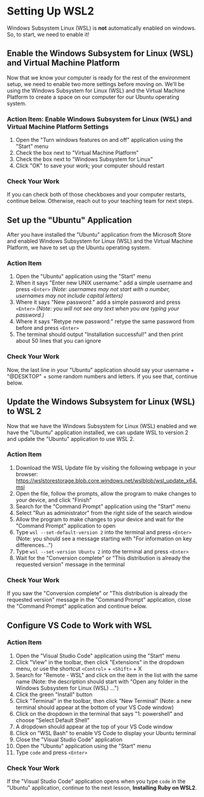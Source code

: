 # Setting Up WSL2

Windows Subsystem Linux (WSL) is **not** automatically enabled on windows. So,
to start, we need to enable it!

## Enable the Windows Subsystem for Linux (WSL) and Virtual Machine Platform

Now that we know your computer is ready for the rest of the environment setup,
we need to enable two more settings before moving on. We’ll be using the Windows
Subsystem for Linux (WSL) and the Virtual Machine Platform to create a space on
our computer for our Ubuntu operating system.

### Action Item: Enable Windows Subsystem for Linux (WSL) and Virtual Machine Platform Settings

1. Open the "Turn windows features on and off" application using the "Start"
   menu
2. Check the box next to "Virtual Machine Platform"
3. Check the box next to "Windows Subsystem for Linux"
4. Click "OK" to save your work; your computer should restart

### Check Your Work

If you can check both of those checkboxes and your computer restarts, continue
below. Otherwise, reach out to your teaching team for next steps.

## Set up the "Ubuntu" Application

After you have installed the "Ubuntu" application from the Microsoft Store and
enabled Windows Subsystem for Linux (WSL) and the Virtual Machine Platform, we
have to set up the Ubuntu operating system.

### Action Item

1. Open the "Ubuntu" application using the "Start" menu
2. When it says "Enter new UNIX username:" add a simple username and press
   `<Enter>` _(Note: usernames may not start with a number, usernames may not
   include capital letters)_
3. Where it says "New password:" add a simple password and press `<Enter>`
   _(Note: you will not see any text when you are typing your password.)_
4. Where it says "Retype new password:" retype the same password from before and
   press `<Enter>`
5. The terminal should output "Installation successful!" and then print about 50
   lines that you can ignore

### Check Your Work

Now, the last line in your "Ubuntu" application should say your username +
"@DESKTOP" + some random numbers and letters. If you see that, continue below.

## Update the Windows Subsystem for Linux (WSL) to WSL 2

Now that we have the Windows Subsystem for Linux (WSL) enabled and we have the
"Ubuntu" application installed, we can update WSL to version 2 and update the
"Ubuntu" application to use WSL 2.

### Action Item

1. Download the WSL Update file by visiting the following webpage in your
   browser:
   https://wslstorestorage.blob.core.windows.net/wslblob/wsl_update_x64.msi
2. Open the file, follow the prompts, allow the program to make changes to your
   device, and click "Finish"
3. Search for the "Command Prompt" application using the "Start" menu
4. Select "Run as administrator" from the right side of the search window
5. Allow the program to make changes to your device and wait for the "Command
   Prompt" application to open
6. Type `wsl --set-default-version 2` into the terminal and press `<Enter>`
   (Note: you should see a message starting with "For information on key
   differences…")
7. Type `wsl --set-version Ubuntu 2` into the terminal and press `<Enter>`
8. Wait for the "Conversion complete" or "This distribution is already the
   requested version" message in the terminal

### Check Your Work

If you saw the "Conversion complete" or "This distribution is already the
requested version" message in the "Command Prompt" application, close the
"Command Prompt" application and continue below.

## Configure VS Code to Work with WSL

### Action Item

1. Open the "Visual Studio Code" application using the "Start" menu
2. Click "View" in the toolbar, then click "Extensions" in the dropdown menu, or
   use the shortcut `<Control>` + `<Shift>` + X
3. Search for "Remote - WSL" and click on the item in the list with the same
   name (Note: the description should start with "Open any folder in the Windows
   Subsystem for Linux (WSL) …")
4. Click the green "Install" button
5. Click "Terminal" in the toolbar, then click "New Terminal" (Note: a new
   terminal should appear at the bottom of your VS Code window)
6. Click on the dropdown in the terminal that says "1: powershell" and choose
   "Select Default Shell"
7. A dropdown should appear at the top of your VS Code window
8. Click on "WSL Bash" to enable VS Code to display your Ubuntu terminal
9. Close the "Visual Studio Code" application
10. Open the "Ubuntu" application using the "Start" menu
11. Type `code` and press `<Enter>`

### Check Your Work

If the "Visual Studio Code" application opens when you type `code` in the
"Ubuntu" application, continue to the next lesson, **Installing Ruby on WSL2**.
